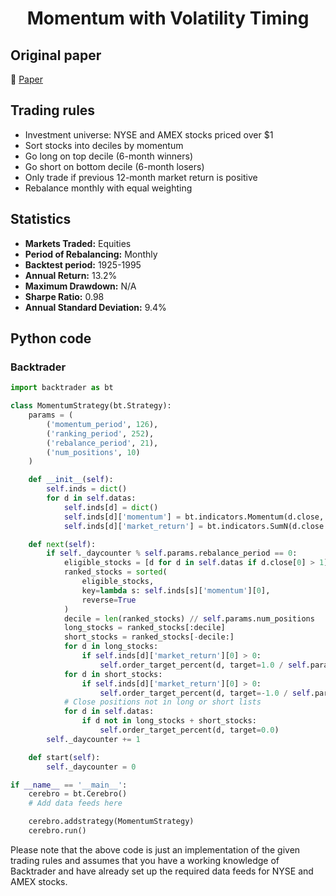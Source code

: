 <div align="center">
  <h1>Momentum with Volatility Timing</h1>
</div>

## Original paper

📕 [Paper](https://papers.ssrn.com/sol3/papers.cfm?abstract_id=3417360)

## Trading rules

- Investment universe: NYSE and AMEX stocks priced over $1
- Sort stocks into deciles by momentum
- Go long on top decile (6-month winners)
- Go short on bottom decile (6-month losers)
- Only trade if previous 12-month market return is positive
- Rebalance monthly with equal weighting

## Statistics

- **Markets Traded:** Equities
- **Period of Rebalancing:** Monthly
- **Backtest period:** 1925-1995
- **Annual Return:** 13.2%
- **Maximum Drawdown:** N/A
- **Sharpe Ratio:** 0.98
- **Annual Standard Deviation:** 9.4%

## Python code

### Backtrader

```python
import backtrader as bt

class MomentumStrategy(bt.Strategy):
    params = (
        ('momentum_period', 126),
        ('ranking_period', 252),
        ('rebalance_period', 21),
        ('num_positions', 10)
    )

    def __init__(self):
        self.inds = dict()
        for d in self.datas:
            self.inds[d] = dict()
            self.inds[d]['momentum'] = bt.indicators.Momentum(d.close, period=self.params.momentum_period)
            self.inds[d]['market_return'] = bt.indicators.SumN(d.close / d.close(-self.params.ranking_period) - 1, period=self.params.ranking_period)

    def next(self):
        if self._daycounter % self.params.rebalance_period == 0:
            eligible_stocks = [d for d in self.datas if d.close[0] > 1]
            ranked_stocks = sorted(
                eligible_stocks,
                key=lambda s: self.inds[s]['momentum'][0],
                reverse=True
            )
            decile = len(ranked_stocks) // self.params.num_positions
            long_stocks = ranked_stocks[:decile]
            short_stocks = ranked_stocks[-decile:]
            for d in long_stocks:
                if self.inds[d]['market_return'][0] > 0:
                    self.order_target_percent(d, target=1.0 / self.params.num_positions)
            for d in short_stocks:
                if self.inds[d]['market_return'][0] > 0:
                    self.order_target_percent(d, target=-1.0 / self.params.num_positions)
            # Close positions not in long or short lists
            for d in self.datas:
                if d not in long_stocks + short_stocks:
                    self.order_target_percent(d, target=0.0)
        self._daycounter += 1

    def start(self):
        self._daycounter = 0

if __name__ == '__main__':
    cerebro = bt.Cerebro()
    # Add data feeds here

    cerebro.addstrategy(MomentumStrategy)
    cerebro.run()
```

Please note that the above code is just an implementation of the given trading rules and assumes that you have a working knowledge of Backtrader and have already set up the required data feeds for NYSE and AMEX stocks.